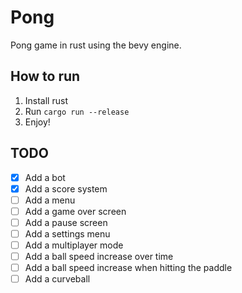# Pong
Pong game in rust using the bevy engine.

## How to run
1. Install rust
2. Run `cargo run --release`
3. Enjoy!

## TODO
- [X] Add a bot
- [X] Add a score system
- [ ] Add a menu
- [ ] Add a game over screen
- [ ] Add a pause screen
- [ ] Add a settings menu
- [ ] Add a multiplayer mode
- [ ] Add a ball speed increase over time
- [ ] Add a ball speed increase when hitting the paddle
- [ ] Add a curveball